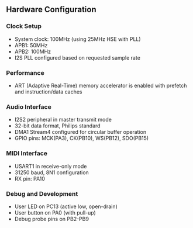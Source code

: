 ## Hardware Configuration

### Clock Setup
- System clock: 100MHz (using 25MHz HSE with PLL)
- APB1: 50MHz
- APB2: 100MHz
- I2S PLL configured based on requested sample rate

### Performance
- ART (Adaptive Real-Time) memory accelerator is enabled with prefetch and instruction/data caches


### Audio Interface
- I2S2 peripheral in master transmit mode
- 32-bit data format, Philips standard
- DMA1 Stream4 configured for circular buffer operation
- GPIO pins: MCK(PA3), CK(PB10), WS(PB12), SDO(PB15)

### MIDI Interface
- USART1 in receive-only mode
- 31250 baud, 8N1 configuration
- RX pin: PA10

### Debug and Development
- User LED on PC13 (active low, open-drain)
- User button on PA0 (with pull-up)
- Debug probe pins on PB2-PB9

